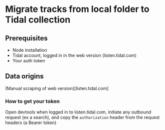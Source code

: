 # Migrate tracks from local folder to Tidal collection

## Prerequisites

* Node installation
* Tidal account, logged in in the web version (listen.tidal.com)
* Your auth token

## Data origins

(Manual scraping of web version)[listen.tidal.com]

### How to get your token

Open devtools when logged in to listen.tidal.com, initiate any outbound request (ex a search), and copy the `authorization` header from the request headers (a Bearer token)
